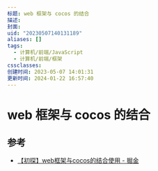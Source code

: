 ```yaml
---
标题: web 框架与 cocos 的结合
描述: 
封面: 
uid: "20230507140131189"
aliases: []
tags:
  - 计算机/前端/JavaScript
  - 计算机/前端/框架
cssclasses: 
创建时间: 2023-05-07 14:01:31
更新时间: 2024-01-22 16:57:40
---
```


# web 框架与 cocos 的结合

## 参考

- [【初探】web框架与cocos的结合使用 - 掘金](https://juejin.cn/post/6949044814008549389)
